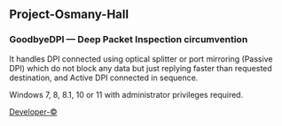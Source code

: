 ## Project-Osmany-Hall

### GoodbyeDPI — Deep Packet Inspection circumvention

It handles DPI connected using optical splitter or port mirroring (Passive DPI) which do not block any data but just replying faster than requested destination, and Active DPI connected in sequence.

Windows 7, 8, 8.1, 10 or 11 with administrator privileges required.

[Developer-©](https://ntc.party/c/community-software/goodbyedpi/8)
